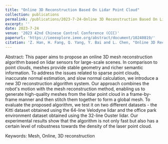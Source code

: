 ```yaml
---
title: "Online 3D Reconstruction Based On Lidar Point Cloud"
collection: publications
permalink: /publications/2023-7-24-Online 3D Reconstruction Based On Lidar Point Cloud
excerpt: ''
date: 2023-7-24
venue: '2023 42nd Chinese Control Conference (CCC)'
paperurl: 'https://ieeexplore.ieee.org/abstract/document/10240819/'
citation: 'Z. Han, H. Fang, Q. Yang, Y. Bai and L. Chen, "Online 3D Reconstruction Based On Lidar Point Cloud," 2023 42nd Chinese Control Conference (CCC), Tianjin, China, 2023, pp. 4505-4509, doi: 10.23919/CCC58697.2023.10240819.'
---
```


Abstract:
This paper aims to propose an online 3D mesh reconstruction algorithm based on lidar sensors for large-scale scenes. In comparison to point clouds, meshes provide stable geometry and richer semantic information. To address the issues related to sparse point clouds, inaccurate normal estimation, and slow normal calculation, we introduce a new 3D reconstruction algorithm system. Our approach combines the robot's motion with the mesh reconstruction method, enabling us to generate high-quality meshes from the lidar point cloud in a frame-by-frame manner and then stitch them together to form a global mesh. To evaluate the proposed algorithm, we test it on two different datasets - the Kitti dataset obtained using the 64-line Velodyne lidar and the office park environment dataset obtained using the 32-line Ouster lidar. Our experimental results show that the algorithm is not only fast but also has a certain level of robustness towards the density of the laser point cloud.

Keywords: Mesh, Online, 3D reconstruction

